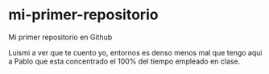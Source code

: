 # mi-primer-repositorio
Mi primer repositorio en Github

Luismi a ver que te cuento yo, entornos es denso menos mal que tengo aqui a Pablo que esta concentrado el 100% del tiempo empleado en clase.
